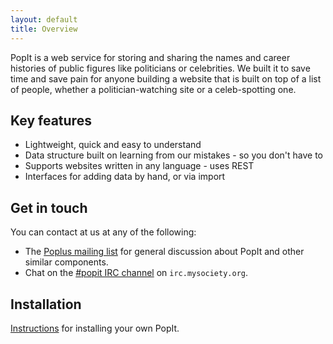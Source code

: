 ```yaml
---
layout: default
title: Overview
---
```


PopIt is a web service for storing and sharing the names and career histories of public figures like politicians or celebrities. We built it to save time and save pain for anyone building a website that is built on top of a list of people, whether a politician-watching site or a celeb-spotting one.

## Key features

* Lightweight, quick and easy to understand
* Data structure built on learning from our mistakes - so you don't have to
* Supports websites written in any language - uses REST
* Interfaces for adding data by hand, or via import

## Get in touch

You can contact at us at any of the following:

  * The [Poplus mailing list](https://groups.google.com/forum/#!forum/poplus) for general discussion about PopIt and other similar components.
  * Chat on the [#popit IRC channel](irc://irc.mysociety.org/popit) on `irc.mysociety.org`.

## Installation

[Instructions](/docs/install) for installing your own PopIt.
